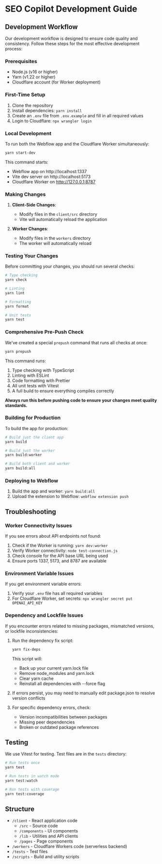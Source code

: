 # SEO Copilot Development Guide

## Development Workflow

Our development workflow is designed to ensure code quality and consistency. Follow these steps for the most effective development process:

### Prerequisites
- Node.js (v16 or higher)
- Yarn (v1.22 or higher)
- Cloudflare account (for Worker deployment)

### First-Time Setup
1. Clone the repository
2. Install dependencies: `yarn install`
3. Create an `.env` file from `.env.example` and fill in all required values
4. Login to Cloudflare: `npx wrangler login`

### Local Development
To run both the Webflow app and the Cloudflare Worker simultaneously:

```bash
yarn start-dev
```

This command starts:
- Webflow app on http://localhost:1337
- Vite dev server on http://localhost:5173
- Cloudflare Worker on http://127.0.0.1:8787

### Making Changes

1. **Client-Side Changes**:
   - Modify files in the `client/src` directory
   - Vite will automatically reload the application

2. **Worker Changes**:
   - Modify files in the `workers` directory
   - The worker will automatically reload

### Testing Your Changes

Before committing your changes, you should run several checks:

```bash
# Type checking
yarn check

# Linting
yarn lint

# Formatting
yarn format

# Unit tests
yarn test
```

### Comprehensive Pre-Push Check

We've created a special `prepush` command that runs all checks at once:

```bash
yarn prepush
```

This command runs:
1. Type checking with TypeScript
2. Linting with ESLint
3. Code formatting with Prettier
4. All unit tests with Vitest
5. A full build to ensure everything compiles correctly

**Always run this before pushing code to ensure your changes meet quality standards.**

### Building for Production

To build the app for production:

```bash
# Build just the client app
yarn build

# Build just the worker
yarn build:worker

# Build both client and worker
yarn build:all
```

### Deploying to Webflow

1. Build the app and worker: `yarn build:all`
2. Upload the extension to Webflow: `webflow extension push`

## Troubleshooting

### Worker Connectivity Issues
If you see errors about API endpoints not found:

1. Check if the Worker is running: `yarn dev:worker`
2. Verify Worker connectivity: `node test-connection.js`
3. Check console for the API base URL being used
4. Ensure ports 1337, 5173, and 8787 are available

### Environment Variable Issues
If you get environment variable errors:

1. Verify your `.env` file has all required variables
2. For Cloudflare Worker, set secrets: `npx wrangler secret put OPENAI_API_KEY`

### Dependency and Lockfile Issues
If you encounter errors related to missing packages, mismatched versions, or lockfile inconsistencies:

1. Run the dependency fix script:
   ```bash
   yarn fix-deps
   ```

   This script will:
   - Back up your current yarn.lock file
   - Remove node_modules and yarn.lock
   - Clear yarn cache
   - Reinstall all dependencies with --force flag

2. If errors persist, you may need to manually edit package.json to resolve version conflicts

3. For specific dependency errors, check:
   - Version incompatibilities between packages
   - Missing peer dependencies
   - Broken or outdated package references

## Testing

We use Vitest for testing. Test files are in the `tests` directory:

```bash
# Run tests once
yarn test

# Run tests in watch mode
yarn test:watch

# Run tests with coverage
yarn test:coverage
```

## Structure
- `/client` - React application code
  - `/src` - Source code
  - `/components` - UI components
  - `/lib` - Utilities and API clients
  - `/pages` - Page components
- `/workers` - Cloudflare Workers code (serverless backend)
- `/tests` - Test files
- `/scripts` - Build and utility scripts
